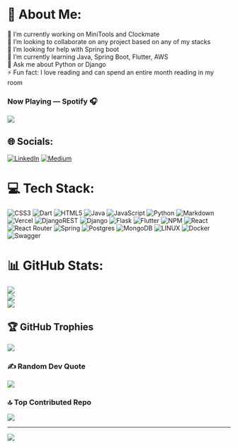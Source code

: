 # 💫 About Me:
🔭 I’m currently working on MiniTools and Clockmate<br>👯 I’m looking to collaborate on any project based on any of my stacks<br>🤝 I’m looking for help with Spring boot<br>🌱 I’m currently learning Java, Spring Boot, Flutter, AWS<br>💬 Ask me about Python or Django<br>⚡ Fun fact: I love reading and can spend an entire month reading in my room


### Now Playing — Spotify 🎧
<p>
<a href=”https://spotify-github-profile.vercel.app/api/view?uid=31iawmovsltytlkmn2kwu2qr4awu&redirect=true">
<img src="https://spotify-github-profile.vercel.app/api/view?uid=31iawmovsltytlkmn2kwu2qr4awu&cover_image=true&theme=natemoo-re&show_offline=false&background_color=121212&interchange=false&bar_color=53b14f&bar_color_cover=false"/>
</a>
</p>


## 🌐 Socials:
[![LinkedIn](https://img.shields.io/badge/LinkedIn-%230077B5.svg?logo=linkedin&logoColor=white)](https://linkedin.com/in/methuselahnwodobeh) [![Medium](https://img.shields.io/badge/Medium-12100E?logo=medium&logoColor=white)](https://medium.com/@@methuselah_1) 

# 💻 Tech Stack:
![CSS3](https://img.shields.io/badge/css3-%231572B6.svg?style=flat-square&logo=css3&logoColor=white) ![Dart](https://img.shields.io/badge/dart-%230175C2.svg?style=flat-square&logo=dart&logoColor=white) ![HTML5](https://img.shields.io/badge/html5-%23E34F26.svg?style=flat-square&logo=html5&logoColor=white) ![Java](https://img.shields.io/badge/java-%23ED8B00.svg?style=flat-square&logo=java&logoColor=white) ![JavaScript](https://img.shields.io/badge/javascript-%23323330.svg?style=flat-square&logo=javascript&logoColor=%23F7DF1E) ![Python](https://img.shields.io/badge/python-3670A0?style=flat-square&logo=python&logoColor=ffdd54) ![Markdown](https://img.shields.io/badge/markdown-%23000000.svg?style=flat-square&logo=markdown&logoColor=white) ![Vercel](https://img.shields.io/badge/vercel-%23000000.svg?style=flat-square&logo=vercel&logoColor=white) ![DjangoREST](https://img.shields.io/badge/DJANGO-REST-ff1709?style=flat-square&logo=django&logoColor=white&color=ff1709&labelColor=gray) ![Django](https://img.shields.io/badge/django-%23092E20.svg?style=flat-square&logo=django&logoColor=white) ![Flask](https://img.shields.io/badge/flask-%23000.svg?style=flat-square&logo=flask&logoColor=white) ![Flutter](https://img.shields.io/badge/Flutter-%2302569B.svg?style=flat-square&logo=Flutter&logoColor=white) ![NPM](https://img.shields.io/badge/NPM-%23000000.svg?style=flat-square&logo=npm&logoColor=white) ![React](https://img.shields.io/badge/react-%2320232a.svg?style=flat-square&logo=react&logoColor=%2361DAFB) ![React Router](https://img.shields.io/badge/React_Router-CA4245?style=flat-square&logo=react-router&logoColor=white) ![Spring](https://img.shields.io/badge/spring-%236DB33F.svg?style=flat-square&logo=spring&logoColor=white) ![Postgres](https://img.shields.io/badge/postgres-%23316192.svg?style=flat-square&logo=postgresql&logoColor=white) ![MongoDB](https://img.shields.io/badge/MongoDB-%234ea94b.svg?style=flat-square&logo=mongodb&logoColor=white) ![LINUX](https://img.shields.io/badge/Linux-FCC624?style=flat-square&logo=linux&logoColor=black) ![Docker](https://img.shields.io/badge/docker-%230db7ed.svg?style=flat-square&logo=docker&logoColor=white) ![Swagger](https://img.shields.io/badge/-Swagger-%23Clojure?style=flat-square&logo=swagger&logoColor=white)
# 📊 GitHub Stats:
![](https://github-readme-stats.vercel.app/api?username=ProfessorBlackman&theme=radical&hide_border=true&include_all_commits=false&count_private=false)<br/>
![](https://github-readme-streak-stats.herokuapp.com/?user=ProfessorBlackman&theme=radical&hide_border=true)<br/>
![](https://github-readme-stats.vercel.app/api/top-langs/?username=ProfessorBlackman&theme=radical&hide_border=true&include_all_commits=false&count_private=false&layout=compact)

## 🏆 GitHub Trophies
![](https://github-profile-trophy.vercel.app/?username=ProfessorBlackman&theme=radical&no-frame=true&no-bg=true&margin-w=4)

### ✍️ Random Dev Quote
![](https://quotes-github-readme.vercel.app/api?type=horizontal&theme=radical)

### 🔝 Top Contributed Repo
![](https://github-contributor-stats.vercel.app/api?username=ProfessorBlackman&limit=5&theme=radical&combine_all_yearly_contributions=true)

---
[![](https://visitcount.itsvg.in/api?id=ProfessorBlackman&icon=0&color=0)](https://visitcount.itsvg.in)

<!-- Proudly created with GPRM ( https://gprm.itsvg.in ) -->
